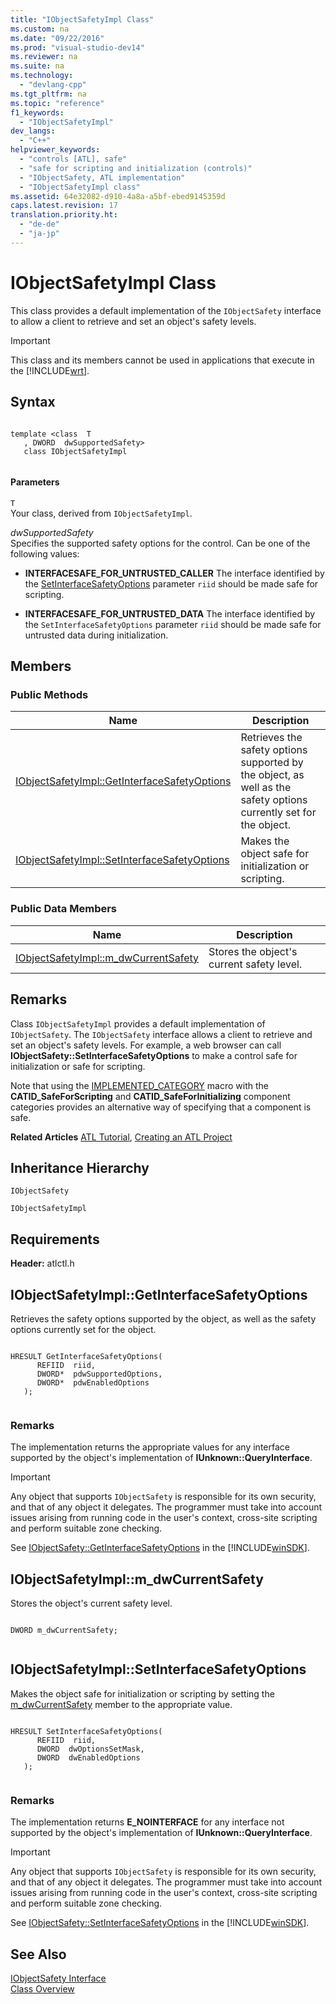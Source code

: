 ```yaml
---
title: "IObjectSafetyImpl Class"
ms.custom: na
ms.date: "09/22/2016"
ms.prod: "visual-studio-dev14"
ms.reviewer: na
ms.suite: na
ms.technology: 
  - "devlang-cpp"
ms.tgt_pltfrm: na
ms.topic: "reference"
f1_keywords: 
  - "IObjectSafetyImpl"
dev_langs: 
  - "C++"
helpviewer_keywords: 
  - "controls [ATL], safe"
  - "safe for scripting and initialization (controls)"
  - "IObjectSafety, ATL implementation"
  - "IObjectSafetyImpl class"
ms.assetid: 64e32082-d910-4a8a-a5bf-ebed9145359d
caps.latest.revision: 17
translation.priority.ht: 
  - "de-de"
  - "ja-jp"
---
```

# IObjectSafetyImpl Class
This class provides a default implementation of the `IObjectSafety` interface to allow a client to retrieve and set an object's safety levels.  
  
> [!IMPORTANT]
>  This class and its members cannot be used in applications that execute in the [!INCLUDE[wrt](../vs140/includes/wrt_md.md)].  
  
## Syntax  
  
```  
  
template <class  T  
   , DWORD  dwSupportedSafety>  
   class IObjectSafetyImpl  
  
```  
  
#### Parameters  
 `T`  
 Your class, derived from `IObjectSafetyImpl`.  
  
 *dwSupportedSafety*  
 Specifies the supported safety options for the control. Can be one of the following values:  
  
-   **INTERFACESAFE_FOR_UNTRUSTED_CALLER** The interface identified by the [SetInterfaceSafetyOptions](../vs140/iobjectsafetyimpl--setinterfacesafetyoptions.md) parameter `riid` should be made safe for scripting.  
  
-   **INTERFACESAFE_FOR_UNTRUSTED_DATA** The interface identified by the `SetInterfaceSafetyOptions` parameter `riid` should be made safe for untrusted data during initialization.  
  
## Members  
  
### Public Methods  
  
|Name|Description|  
|----------|-----------------|  
|[IObjectSafetyImpl::GetInterfaceSafetyOptions](../vs140/iobjectsafetyimpl--getinterfacesafetyoptions.md)|Retrieves the safety options supported by the object, as well as the safety options currently set for the object.|  
|[IObjectSafetyImpl::SetInterfaceSafetyOptions](../vs140/iobjectsafetyimpl--setinterfacesafetyoptions.md)|Makes the object safe for initialization or scripting.|  
  
### Public Data Members  
  
|Name|Description|  
|----------|-----------------|  
|[IObjectSafetyImpl::m_dwCurrentSafety](../vs140/iobjectsafetyimpl--m_dwcurrentsafety.md)|Stores the object's current safety level.|  
  
## Remarks  
 Class `IObjectSafetyImpl` provides a default implementation of `IObjectSafety`. The `IObjectSafety` interface allows a client to retrieve and set an object's safety levels. For example, a web browser can call **IObjectSafety::SetInterfaceSafetyOptions** to make a control safe for initialization or safe for scripting.  
  
 Note that using the [IMPLEMENTED_CATEGORY](../vs140/implemented_category.md) macro with the **CATID_SafeForScripting** and **CATID_SafeForInitializing** component categories provides an alternative way of specifying that a component is safe.  
  
 **Related Articles** [ATL Tutorial](../vs140/active-template-library--atl--tutorial.md), [Creating an ATL Project](../vs140/creating-an-atl-project.md)  
  
## Inheritance Hierarchy  
 `IObjectSafety`  
  
 `IObjectSafetyImpl`  
  
## Requirements  
 **Header:** atlctl.h  
  
##  <a name="iobjectsafetyimpl__getinterfacesafetyoptions"></a>  IObjectSafetyImpl::GetInterfaceSafetyOptions  
 Retrieves the safety options supported by the object, as well as the safety options currently set for the object.  
  
```  
  
HRESULT GetInterfaceSafetyOptions(  
      REFIID  riid,  
      DWORD*  pdwSupportedOptions,  
      DWORD*  pdwEnabledOptions  
   );  
  
```  
  
### Remarks  
 The implementation returns the appropriate values for any interface supported by the object's implementation of **IUnknown::QueryInterface**.  
  
> [!IMPORTANT]
>  Any object that supports `IObjectSafety` is responsible for its own security, and that of any object it delegates. The programmer must take into account issues arising from running code in the user's context, cross-site scripting and perform suitable zone checking.  
  
 See [IObjectSafety::GetInterfaceSafetyOptions](https://msdn.microsoft.com/en-us/library/aa768223.aspx) in the [!INCLUDE[winSDK](../vs140/includes/winsdk_md.md)].  
  
##  <a name="iobjectsafetyimpl__m_dwcurrentsafety"></a>  IObjectSafetyImpl::m_dwCurrentSafety  
 Stores the object's current safety level.  
  
```  
  
DWORD m_dwCurrentSafety;  
  
```  
  
##  <a name="iobjectsafetyimpl__setinterfacesafetyoptions"></a>  IObjectSafetyImpl::SetInterfaceSafetyOptions  
 Makes the object safe for initialization or scripting by setting the [m_dwCurrentSafety](../vs140/iobjectsafetyimpl--m_dwcurrentsafety.md) member to the appropriate value.  
  
```  
  
HRESULT SetInterfaceSafetyOptions(  
      REFIID  riid,  
      DWORD  dwOptionsSetMask,  
      DWORD  dwEnabledOptions  
   );  
  
```  
  
### Remarks  
 The implementation returns **E_NOINTERFACE** for any interface not supported by the object's implementation of **IUnknown::QueryInterface**.  
  
> [!IMPORTANT]
>  Any object that supports `IObjectSafety` is responsible for its own security, and that of any object it delegates. The programmer must take into account issues arising from running code in the user's context, cross-site scripting and perform suitable zone checking.  
  
 See [IObjectSafety::SetInterfaceSafetyOptions](https://msdn.microsoft.com/en-us/library/aa768225.aspx) in the [!INCLUDE[winSDK](../vs140/includes/winsdk_md.md)].  
  
## See Also  
 [IObjectSafety Interface](https://msdn.microsoft.com/en-us/library/aa768224.aspx)   
 [Class Overview](../vs140/atl-class-overview.md)